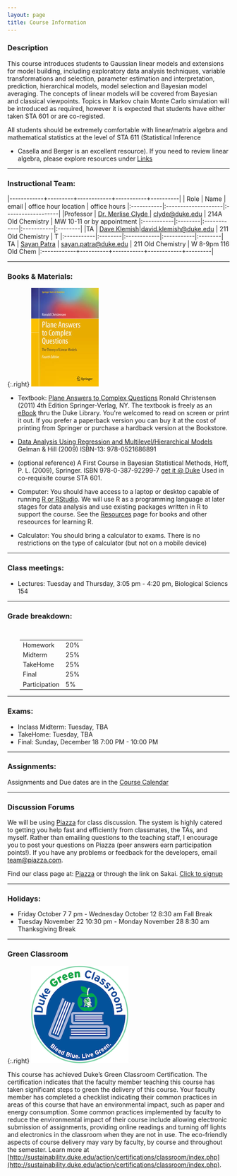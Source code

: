 ```yaml
---
layout: page
title: Course Information
---
```

### Description

This course introduces students to Gaussian linear models and
extensions for model building, including exploratory data analysis
techniques, variable transformations and selection, parameter
estimation and interpretation, prediction, hierarchical models, model
selection and Bayesian model averaging. The concepts of linear models
will be covered from Bayesian and classical viewpoints. Topics in
Markov chain Monte Carlo simulation will be introduced as required,
however it is expected that students have either taken STA 601 or are
co-registed.

All students should be extremely comfortable with linear/matrix algebra and
mathematical statistics at the level of STA 611 (Statistical Inference
- Casella and Berger is an excellent resource).  If you need to
review linear algebra, please explore resources under [Links](/links)

* * *

### Instructional Team:

|------------+---------+------------+-----------+----------|
| Role | Name | email | office hour location | office hours
|:-----------|:--------------------|:-------------------|
|Professor   | [Dr. Merlise Clyde ](http://stat.duke.edu/~clyde) | [clyde@duke.edu](mailto:clyde@duke.edu) | 214A Old Chemistry | MW  10-11  or by appointment
|:-----------|:--------|:------------|:-----------|:--------|
|TA         | [Dave Klemish](http://stat.duke.edu/people/david-klemish-0)|[david.klemish@duke.edu](mailto:david.klemish@duke.edu) | 211 Old Chemistry | T
|:-----------|:--------|:------------|:-----------|:--------|
TA | [Sayan Patra](http://stat.duke.edu/people/sayan-patra) | [sayan.patra@duke.edu](mailto:sayan.patra@duke.edu)      | 211 Old Chemistry | W 8-9pm 116 Old Chem
|:------------+----------+-----------+------------+---------|

* * *

### Books & Materials:

{:.right}
![Plane Answers to Complex Questions](images/plane.jpg)

* Textbook: [Plane Answers to Complex
Questions](http://getitatduke.library.duke.edu/?sid=sersol&SS_jc=TC0000508493&title=Plane%20Answers%20to%20Complex%20Questions%3A%20The%20Theory%20of%20Linear%20Models)
Ronald Christensen (2011) 4th Edition Springer-Verlag, NY. 
The textbook is freely as an [eBook](http://getitatduke.library.duke.edu/?sid=sersol&SS_jc=TC0000508493&title=Plane%20Answers%20to%20Complex%20Questions%3A%20The%20Theory%20of%20Linear%20Models)
thru the Duke Library. You're welcomed to read on screen or print it
out. If you prefer a paperback version you can buy it at the cost of
printing from Springer or purchase a hardback version at the Bookstore.

* [Data Analysis Using Regression and Multilevel/Hierarchical
  Models](http://www.amazon.com/gp/product/052168689X/ref=as_li_qf_sp_asin_il_tl?ie=UTF8&camp=1789&creative=9325&creativeASIN=052168689X&linkCode=as2&tag=andrsblog0f-20&linkId=PX5B5V6ZPCT2UIYV)
  Gelman & Hill (2009)  ISBN-13: 978-0521686891  

* (optional reference) A First Course in Bayesian Statistical Methods,
Hoff, P. L.  (2009), Springer.  ISBN 978-0-387-92299-7 [get it @
Duke](http://getitatduke.library.duke.edu/?sid=sersol&SS_jc=TC0000296463&title=A%20First%20Course%20in%20Bayesian%20Statistical%20Methods)
Used in co-requisite course STA 601.

* Computer: You should have access to a laptop or desktop capable of
  running [R or RStudio](/resources).  We will use R as a programming language
  at later stages for data analysis and use existing packages written
  in R to support the course.  See the [Resources]({{site.baseurl}}/resources) page
  for books and other reseources for learning R.

* Calculator: You should bring a calculator to exams. There is no
  restrictions on the type of calculator (but not on a mobile device)


* * *

### Class meetings:

* Lectures: Tuesday and Thursday, 3:05 pm - 4:20 pm,
  Biological Sciencs 154 


* * *



### <a name="grading"></a>Grade breakdown:

<div style="padding-left:2em;padding-top:1em;">
<table style="width:400px;">
<tr> <td> Homework              </td> <td> 20% </td></tr>
<tr> <td> Midterm         </td> <td> 25% </td></tr>
<tr> <td> TakeHome        </td> <td> 25% </td></tr>
<tr> <td> Final            </td> <td> 25% </td></tr>
<tr> <td> Participation        </td> <td> 5% </td></tr>

</table>
</div>

* * *

### <a name="exams"></a>Exams:

* Inclass Midterm:  Tuesday, TBA
* TakeHome: Tuesday, TBA
* Final: Sunday, December 18 7:00 PM - 10:00 PM

* * *

### Assignments:

Assignments and Due dates are in the [Course Calendar]({{site.baseurl}}/calendar)


* * *

### Discussion Forums

We will be using
[Piazza](https://piazza.com/duke/fall2016/sta72101f16/home) for class
discussion. The system is highly catered to getting you help fast and
efficiently from classmates, the TAs, and myself. Rather than emailing
questions to the teaching staff, I encourage you to post your
questions on Piazza (peer answers earn participation points!). If you
have any problems or feedback for the developers, email
team@piazza.com.

Find our class page at:
[Piazza](https://piazza.com/duke/fall2016/sta72101f16/home)  or
through the link on Sakai.    [Click to signup](piazza.com/duke/fall2016/sta72101f16)

***

### Holidays:


* Friday October 7 7 pm - Wednesday October 12 8:30 am Fall Break
* Tuesday November 22 10:30 pm  - Monday November 28 8:30 am  Thanksgiving Break



* * *

### Green Classroom

{:.right}
![DukeGreenClassroomCertification](images/DukeGreenClassroomCertification-Logo.png)

This course has achieved Duke’s Green Classroom Certification. The certification indicates that the faculty member teaching this course has taken significant steps to green the delivery of this course. Your faculty member has completed a checklist indicating their common practices in areas of this course that have an environmental impact, such as paper and energy consumption. Some common practices implemented by faculty to reduce the environmental impact of their course include allowing electronic submission of assignments, providing online readings and turning off lights and electronics in the classroom when they are not in use. The eco-friendly aspects of course delivery may vary by faculty, by course and throughout the semester. Learn more at [http://sustainability.duke.edu/action/certifications/classroom/index.php](http://sustainability.duke.edu/action/certifications/classroom/index.php).


